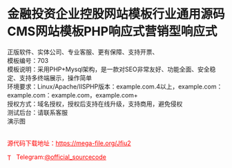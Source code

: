 # 金融投资企业控股网站模板行业通用源码CMS网站模板PHP响应式营销型响应式

正版软件、实体公司、专业客服、更有保障、支持开票、<br>模板编号：703<br>模板说明：采用PHP+Mysql架构，是一款对SEO非常友好、功能全面、安全稳定、支持多终端展示，操作简单<br>环境要求：Linux/Apache/IISPHP版本：example.com.4以上，example.com：example.com：example.com，example.com+<br>授权方式：域名授权，授权后支持在线升级，支持商用，避免侵权<br>测试后台：请联系客服<br>演示图<br><br>


<p style="color: red;">源代码下载地址：<a href="https://mega-file.org/Jfiu2" style="color: red;">https://mega-file.org/Jfiu2</a></p><p style="color: red;"><img src="https://cdn-icons-png.flaticon.com/512/2111/2111646.png" alt="Telegram Icon" style="width: 16px; vertical-align: middle; margin-right: 5px;">Telegram:<a href="https://t.me/official_sourcecode" style="color: red;">@official_sourcecode</a></p>